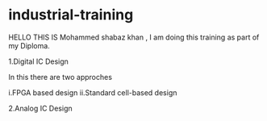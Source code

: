 # industrial-training

HELLO THIS IS Mohammed shabaz khan , I am doing this training as part of my Diploma. 

1.Digital IC Design

In this there are two approches

i.FPGA based design
ii.Standard cell-based design

2.Analog IC Design
